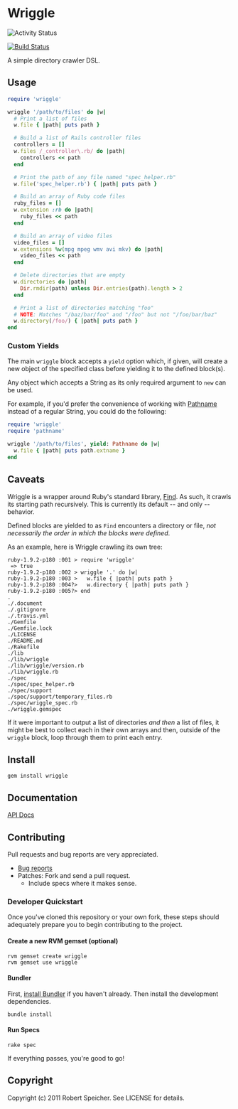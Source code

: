 # Wriggle 

![Activity Status](http://stillmaintained.com/tsigo/wriggle.png)

[![Build Status](https://secure.travis-ci.org/tsigo/wriggle.png?branch=master)](http://travis-ci.org/tsigo/wriggle)

A simple directory crawler DSL.

## Usage

``` ruby
require 'wriggle'

wriggle '/path/to/files' do |w|
  # Print a list of files
  w.file { |path| puts path }

  # Build a list of Rails controller files
  controllers = []
  w.files /_controller\.rb/ do |path|
    controllers << path
  end

  # Print the path of any file named "spec_helper.rb"
  w.file('spec_helper.rb') { |path| puts path }

  # Build an array of Ruby code files
  ruby_files = []
  w.extension :rb do |path|
    ruby_files << path
  end

  # Build an array of video files
  video_files = []
  w.extensions %w(mpg mpeg wmv avi mkv) do |path|
    video_files << path
  end

  # Delete directories that are empty
  w.directories do |path|
    Dir.rmdir(path) unless Dir.entries(path).length > 2
  end

  # Print a list of directories matching "foo"
  # NOTE: Matches "/baz/bar/foo" and "/foo" but not "/foo/bar/baz"
  w.directory(/foo/) { |path| puts path }
end
```

### Custom Yields

The main `wriggle` block accepts a `yield` option which, if given, will create a
new object of the specified class before yielding it to the defined block(s).

Any object which accepts a String as its only required argument to `new` can be
used.

For example, if you'd prefer the convenience of working with
[Pathname](http://www.ruby-doc.org/stdlib-1.9.3/libdoc/pathname/rdoc/Pathname.html)
instead of a regular String, you could do the following:

``` ruby
require 'wriggle'
require 'pathname'

wriggle '/path/to/files', yield: Pathname do |w|
  w.file { |path| puts path.extname }
end
```

## Caveats

Wriggle is a wrapper around Ruby's standard library,
[Find](http://ruby-doc.org/stdlib/libdoc/find/rdoc/index.html). As such, it
crawls its starting path recursively. This is currently its default -- and only
-- behavior.

Defined blocks are yielded to as `Find` encounters a directory or file, *not
necessarily the order in which the blocks were defined*.

As an example, here is Wriggle crawling its own tree:

    ruby-1.9.2-p180 :001 > require 'wriggle'
     => true
    ruby-1.9.2-p180 :002 > wriggle '.' do |w|
    ruby-1.9.2-p180 :003 >   w.file { |path| puts path }
    ruby-1.9.2-p180 :004?>   w.directory { |path| puts path }
    ruby-1.9.2-p180 :005?> end
    .
    ./.document
    ./.gitignore
    ./.travis.yml
    ./Gemfile
    ./Gemfile.lock
    ./LICENSE
    ./README.md
    ./Rakefile
    ./lib
    ./lib/wriggle
    ./lib/wriggle/version.rb
    ./lib/wriggle.rb
    ./spec
    ./spec/spec_helper.rb
    ./spec/support
    ./spec/support/temporary_files.rb
    ./spec/wriggle_spec.rb
    ./wriggle.gemspec

If it were important to output a list of directories *and then* a list of
files, it might be best to collect each in their own arrays and then, outside
of the `wriggle` block, loop through them to print each entry.

## Install

    gem install wriggle

## Documentation

[API Docs](http://rdoc.info/github/tsigo/wriggle/master/Wriggle)

## Contributing

Pull requests and bug reports are very appreciated.

* [Bug reports](https://github.com/tsigo/wriggle/issues)
* Patches: Fork and send a pull request.
  * Include specs where it makes sense.

### Developer Quickstart

Once you've cloned this repository or your own fork, these steps should
adequately prepare you to begin contributing to the project.

#### Create a new RVM gemset (optional)

    rvm gemset create wriggle
    rvm gemset use wriggle

#### Bundler

First, [install Bundler](https://github.com/carlhuda/bundler) if you haven't
already. Then install the development dependencies.

    bundle install

#### Run Specs

    rake spec

If everything passes, you're good to go!

## Copyright

Copyright (c) 2011 Robert Speicher. See LICENSE for details.
